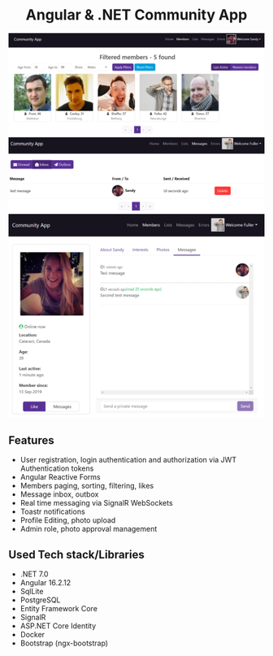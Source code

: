 <h1 align="center">Angular & .NET Community App</h1>

![demo-1](./github_images/demo-1.png)
![demo-2](./github_images/demo-2.png)
![demo-3](./github_images/demo-3.png)

## Features
- User registration, login authentication and authorization via JWT Authentication tokens
- Angular Reactive Forms
- Members paging, sorting, filtering, likes
- Message inbox, outbox
- Real time messaging via SignalR WebSockets
- Toastr notifications
- Profile Editing, photo upload
- Admin role, photo approval management

## Used Tech stack/Libraries
- .NET 7.0
- Angular 16.2.12
- SqlLite
- PostgreSQL
- Entity Framework Core
- SignalR
- ASP.NET Core Identity
- Docker
- Bootstrap (ngx-bootstrap)
